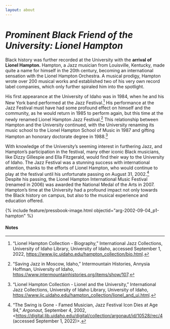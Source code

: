 ```yaml
---
layout: about
---
```

# _Prominent Black Friend of the University: Lionel Hampton_ ##

Black history was further recorded at the University with the **arrival of Lionel Hampton.** Hampton, a Jazz musician from Louisville, Kentucky, made quite a name for himself in the 20th century, becoming an international sensation with the Lionel Hampton Orchestra. A musical prodigy, Hampton wrote over 200 musical works and established two of his very own record label companies, which only further spiraled him into the spotlight. 

His first appearance at the University of Idaho was in 1984, when he and his New York band performed at the Jazz Festival.[^151] His performance at the Jazz Festival must have had some profound effect on himself and the community, as he would return in 1985 to perform again, but this time at the newly renamed Lionel Hampton Jazz Festival.[^152] This relationship between Hampton and the University continued, with the University renaming its music school to the Lionel Hampton School of Music in 1987 and gifting Hampton an honorary doctorate degree in 1988.[^153]  

With knowledge of the University’s seeming interest in furthering Jazz, and Hampton’s participation in the festival, many other iconic Black musicians, like Dizzy Gillespie and Ella Fitzgerald, would find their way to the University of Idaho. The Jazz Festival was a stunning success with international attention, thanks to the efforts of Lionel Hampton, who would continue to play at the festival until his unfortunate passing on August 31, 2002.[^154] Despite his passing, the Lionel Hampton International Music Festival (renamed in 2006) was awarded the National Medal of the Arts in 2007. Hampton’s time at the University had a profound impact not only towards the Black history on campus, but also to the musical experience and education offered.

{% include feature/pressbook-image.html objectid="arg-2002-09-04_p1-hampton" %}


#### Notes ####

[^151]:
     “Lionel Hampton Collection - Biography,” International Jazz Collections, University of Idaho Library, University of Idaho, accessed September 1, 2022, <https://www.ijc.uidaho.edu/hampton_collection/bio.html>. 

[^152]:
     “Saving Jazz in Moscow, Idaho,” Intermountain Histories, Annysia Hoffman, University of Idaho, <https://www.intermountainhistories.org/items/show/107>. 

[^153]:
     “Lionel Hampton Collection - Lionel and the University,” International Jazz Collections, University of Idaho Library, University of Idaho,  https://www.ijc.uidaho.edu/hampton_collection/lionel_and_ui.html. 

[^154]:
     “The Swing is Gone - Famed Musician, Jazz Festival Icon Dies at Age 94,” _Argonaut_, September 4, 2002, <https://digital.lib.uidaho.edu/digital/collection/argonaut/id/10528/rec/4 (accessed September 1, 2022)>.